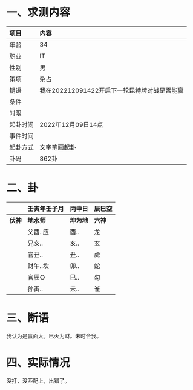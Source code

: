 # 一、求测内容

| 项目     | 内容                                         |
| :------- | :------------------------------------------- |
| 年龄     | 34                                           |
| 职业     | IT                                           |
| 性别     | 男                                           |
| 策项     | 杂占                                         |
| 钥语     | 我在202212091422开启下一轮昆特牌对战是否能赢 |
| 条件     |                                              |
| 时限     |                                              |
| 起卦时间 | 2022年12月09日14点                           |
| 事件时间 |                                              |
| 起卦方式 | 文字笔画起卦                                 |
| 卦码     | 862卦                                        |

# 二、卦

|                | 壬寅年壬子月     | 丙申日           | 辰巳空         |
| :------------- | :--------------- | :--------------- | :------------- |
| **伏神** | **地水师** | **坤为地** | **六神** |
|                | 父酉..应         | 酉..             | 龙             |
|                | 兄亥..           | 亥..             | 玄             |
|                | 官丑..           | 丑..             | 虎             |
|                | 财午..坎         | 卯..             | 蛇             |
|                | 官辰○           | 巳..             | 勾             |
|                | 孙寅..           | 未..             | 雀             |

# 三、断语

我认为是赢面大。巳火为财。未时合我。

# 四、实际情况

没打，没匹配上，出错了。
